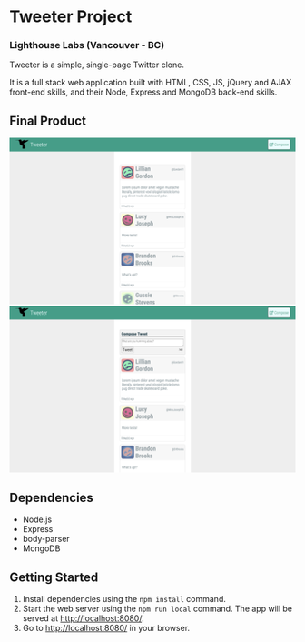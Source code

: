 # Tweeter Project
### Lighthouse Labs (Vancouver - BC)

Tweeter is a simple, single-page Twitter clone.

It is a full stack web application built with HTML, CSS, JS, jQuery and AJAX front-end skills, and their Node, Express and MongoDB back-end skills.

## Final Product

![Showing Tweets](https://raw.githubusercontent.com/DercilioFontes/tweeter/master/docs/Tweets.png)
![Showing form to creat a new tweet](https://raw.githubusercontent.com/DercilioFontes/tweeter/master/docs/Compose-Tweet.png)

## Dependencies

- Node.js
- Express
- body-parser
- MongoDB

## Getting Started

1. Install dependencies using the `npm install` command.
2. Start the web server using the `npm run local` command. The app will be served at <http://localhost:8080/>.
3. Go to <http://localhost:8080/> in your browser.
